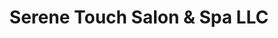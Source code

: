 ---
title: "Serene Touch Salon & Spa LLC"
url: /las-vegas/serene-touch-salon-und-spa-llc/
shop: Kosmetik
---
